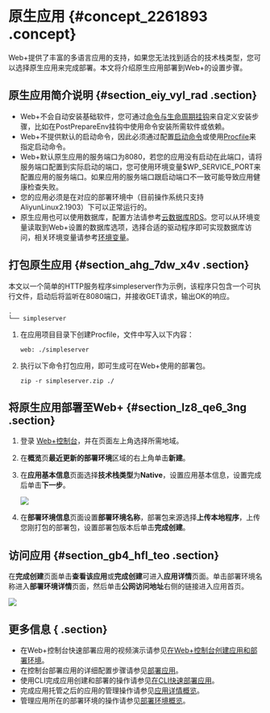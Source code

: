 # 原生应用 {#concept_2261893 .concept}

Web+提供了丰富的多语言应用的支持，如果您无法找到适合的技术栈类型，您可以选择原生应用来完成部署。本文将介绍原生应用部署到Web+的设置步骤。

## 原生应用简介说明 {#section_eiy_vyl_rad .section}

-   Web+不会自动安装基础软件，您可通过[命令与生命周期挂钩](../DNICMS19100636/ZH-CN_TP_1253418.dita)来自定义安装步骤，比如在PostPrepareEnv挂钩中使用命令安装所需软件或依赖。
-   Web+不提供默认的启动命令，因此必须通过配置[启动命令](../DNICMS19100636/ZH-CN_TP_1253418.dita#concept_1580318/section_pks_hk7_jtq)或使用[Procfile](ZH-CN_TP_163221.dita)来指定启动命令。
-   Web+默认原生应用的服务端口为8080，若您的应用没有启动在此端口，请将服务端口配置到实际启动的端口，您可使用环境变量$WP\_SERVICE\_PORT来配置应用的服务端口。如果应用的服务端口跟启动端口不一致可能导致应用健康检查失败。
-   您的应用必须是在对应的部署环境中（目前操作系统只支持AliyunLinux2.1903）下可以正常运行的。
-   原生应用也可以使用数据库，配置方法请参考[云数据库RDS](../DNICMS19100636/ZH-CN_TP_881838.dita)。您可以从环境变量读取到Web+设置的数据库选项，选择合适的驱动程序即可实现数据库访问，相关环境变量请参考[环境变量](../DNICMS19100636/ZH-CN_TP_223016.dita)。

## 打包原生应用 {#section_ahg_7dw_x4v .section}

本文以一个简单的HTTP服务程序simpleserver作为示例，该程序只包含一个可执行文件，启动后将监听在8080端口，并接收GET请求，输出OK的响应。

``` {#codeblock_6pl_3zs_6se}
.
└── simpleserver
```

1.  在应用项目目录下创建Procfile，文件中写入以下内容：

    ``` {#codeblock_6p5_s2d_qkl}
    web: ./simpleserver
    ```

2.  执行以下命令打包应用，即可生成可在Web+使用的部署包。

    ``` {#codeblock_xpl_l2k_h3h}
    zip -r simpleserver.zip ./
    ```


## 将原生应用部署至Web+ {#section_lz8_qe6_3ng .section}

1.  登录 [Web+控制台](https://webplus.console.aliyun.com)，并在页面左上角选择所需地域。
2.  在**概览**页**最近更新的部署环境**区域的右上角单击**新建**。
3.  在**应用基本信息**页面选择**技术栈类型**为**Native**，设置应用基本信息，设置完成后单击**下一步**。

    ![](http://static-aliyun-doc.oss-cn-hangzhou.aliyuncs.com/assets/img/1794279/156896784261710_zh-CN.png)

4.  在**部署环境信息**页面设置**部署环境名称**，部署包来源选择**上传本地程序**，上传您刚打包的部署包，设置部署包版本后单击**完成创建**。

## 访问应用 {#section_gb4_hfl_teo .section}

在**完成创建**页面单击**查看该应用**或**完成创建**可进入**应用详情**页面。单击部署环境名称进入**部署环境详情**页面，然后单击**公网访问地址**右侧的链接进入应用首页。

![](http://static-aliyun-doc.oss-cn-hangzhou.aliyuncs.com/assets/img/1794279/156896784261719_zh-CN.png)

## 更多信息 { .section}

-   在Web+控制台快速部署应用的视频演示请参见[在Web+控制台创建应用和部署环境](../DNWEBX19101931/ZH-CN_TP_519470_V3.dita)。
-   在控制台部署应用的详细配置步骤请参见[部署应用](../DNICMS19100635/ZH-CN_TP_159334_V1.dita)。
-   使用CLI完成应用创建和部署的操作请参见[在CLI快速部署应用](ZH-CN_TP_221972_V2.dita)。
-   完成应用托管之后的应用的管理操作请参见[应用详情概览](../DNICMS19100635/ZH-CN_TP_163214_V1.dita)。
-   管理应用所在的部署环境的操作请参见[部署环境概览](../DNICMS19100636/ZH-CN_TP_163212_V1.dita)。

